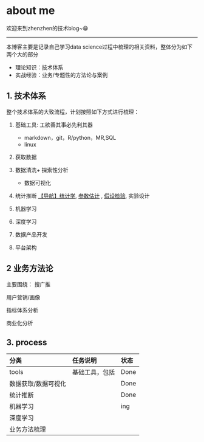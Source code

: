 # about me
欢迎来到zhenzhen的技术blog~😁

---
本博客主要是记录自己学习data science过程中梳理的相关资料，整体分为如下两个大的部分

- 理论知识：技术体系
- 实战经验：业务/专题性的方法论与案例


## 1. 技术体系

整个技术体系的大致流程，计划按照如下方式进行梳理：

1. 基础工具: 工欲善其事必先利其器
	- markdown，git，R/python，MR,SQL
	- linux

2. 获取数据

3. 数据清洗+ 探索性分析
    * 数据可视化

4. 统计推断
[【导航】统计学](4_Statistics/【导航】统计学.md),  [参数估计](4_Statistics/参数估计.md) , [假设检验](4_Statistics/假设检验.md), 实验设计

5. 机器学习
6. 深度学习
7. 数据产品开发
8. 平台架构


## 2 业务方法论

主要围绕：
搜广推

用户营销/画像

指标体系分析

商业化分析


## 3. process


|   分类            |   任务说明      | 状态   |
|:----------------|:------------|:-----|
|   tools         |   基础工具，包括   | Done |
|  数据获取/数据可视化     |             | Done |
|  统计推断           |             | Done |
|  机器学习           |             | ing  |
|  深度学习           |             |      |
|  业务方法梳理         |             |      |  


